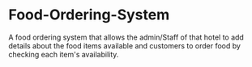 # Food-Ordering-System
A food ordering system that allows the admin/Staff of that hotel to add details about the food items available and customers to order food by checking each item's availability.
